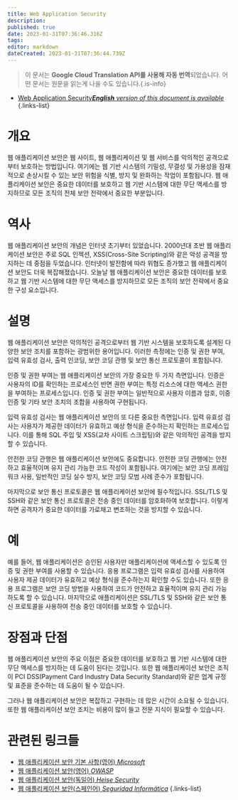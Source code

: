 ```yaml
---
title: Web Application Security
description: 
published: true
date: 2023-01-31T07:36:46.316Z
tags: 
editor: markdown
dateCreated: 2023-01-31T07:36:44.739Z
---
```


> 이 문서는 **Google Cloud Translation API를 사용해 자동 번역**되었습니다.
어떤 문서는 원문을 읽는게 나을 수도 있습니다.{.is-info}
- [Web Application Security***English** version of this document is available*](/en/Knowledge-base/Dictionary/web-application-security)
{.links-list}


# 개요
웹 애플리케이션 보안은 웹 사이트, 웹 애플리케이션 및 웹 서비스를 악의적인 공격으로부터 보호하는 방법입니다. 여기에는 웹 기반 시스템의 기밀성, 무결성 및 가용성을 잠재적으로 손상시킬 수 있는 보안 위험을 식별, 방지 및 완화하는 작업이 포함됩니다. 웹 애플리케이션 보안은 중요한 데이터를 보호하고 웹 기반 시스템에 대한 무단 액세스를 방지하므로 모든 조직의 전체 보안 전략에서 중요한 부분입니다.

# 역사
웹 애플리케이션 보안의 개념은 인터넷 초기부터 있었습니다. 2000년대 초반 웹 애플리케이션 보안은 주로 SQL 인젝션, XSS(Cross-Site Scripting)와 같은 악성 공격을 방지하는 데 중점을 두었습니다. 인터넷이 발전함에 따라 위협도 증가했고 웹 애플리케이션 보안도 더욱 복잡해졌습니다. 오늘날 웹 애플리케이션 보안은 중요한 데이터를 보호하고 웹 기반 시스템에 대한 무단 액세스를 방지하므로 모든 조직의 보안 전략에서 중요한 구성 요소입니다.

# 설명
웹 애플리케이션 보안은 악의적인 공격으로부터 웹 기반 시스템을 보호하도록 설계된 다양한 보안 조치를 포함하는 광범위한 용어입니다. 이러한 측정에는 인증 및 권한 부여, 입력 유효성 검사, 출력 인코딩, 보안 코딩 관행 및 보안 통신 프로토콜이 포함됩니다.

인증 및 권한 부여는 웹 애플리케이션 보안의 가장 중요한 두 가지 측면입니다. 인증은 사용자의 ID를 확인하는 프로세스인 반면 권한 부여는 특정 리소스에 대한 액세스 권한을 부여하는 프로세스입니다. 인증 및 권한 부여는 일반적으로 사용자 이름과 암호, 이중 인증 및 기타 보안 조치의 조합을 사용하여 구현됩니다.

입력 유효성 검사는 웹 애플리케이션 보안의 또 다른 중요한 측면입니다. 입력 유효성 검사는 사용자가 제공한 데이터가 유효하고 예상 형식을 준수하는지 확인하는 프로세스입니다. 이를 통해 SQL 주입 및 XSS(교차 사이트 스크립팅)와 같은 악의적인 공격을 방지할 수 있습니다.

안전한 코딩 관행은 웹 애플리케이션 보안에도 중요합니다. 안전한 코딩 관행에는 안전하고 효율적이며 유지 관리 가능한 코드 작성이 포함됩니다. 여기에는 보안 코딩 프레임워크 사용, 일반적인 코딩 실수 방지, 보안 코딩 모범 사례 준수가 포함됩니다.

마지막으로 보안 통신 프로토콜은 웹 애플리케이션 보안에 필수적입니다. SSL/TLS 및 SSH와 같은 보안 통신 프로토콜은 전송 중인 데이터를 암호화하여 보호합니다. 이렇게 하면 공격자가 중요한 데이터를 가로채고 변조하는 것을 방지할 수 있습니다.

# 예
예를 들어, 웹 애플리케이션은 승인된 사용자만 애플리케이션에 액세스할 수 있도록 인증 및 권한 부여를 사용할 수 있습니다. 응용 프로그램은 입력 유효성 검사를 사용하여 사용자 제공 데이터가 유효하고 예상 형식을 준수하는지 확인할 수도 있습니다. 또한 응용 프로그램은 보안 코딩 방법을 사용하여 코드가 안전하고 효율적이며 유지 관리 가능하도록 할 수 있습니다. 마지막으로 애플리케이션은 SSL/TLS 및 SSH와 같은 보안 통신 프로토콜을 사용하여 전송 중인 데이터를 보호할 수 있습니다.

# 장점과 단점
웹 애플리케이션 보안의 주요 이점은 중요한 데이터를 보호하고 웹 기반 시스템에 대한 무단 액세스를 방지하는 데 도움이 된다는 것입니다. 또한 웹 애플리케이션 보안은 조직이 PCI DSS(Payment Card Industry Data Security Standard)와 같은 업계 규정 및 표준을 준수하는 데 도움이 될 수 있습니다.

그러나 웹 애플리케이션 보안은 복잡하고 구현하는 데 많은 시간이 소요될 수 있습니다. 또한 웹 애플리케이션 보안 조치는 비용이 많이 들고 전문 지식이 필요할 수 있습니다.

# 관련된 링크들
- [웹 애플리케이션 보안 기본 사항(영어) *Microsoft*](https://docs.microsoft.com/en-us/azure/security/fundamentals/web-application-security-basics)
- [웹 애플리케이션 보안(영어) *OWASP*](https://www.owasp.org/index.php/Web_Application_Security)
- [웹 애플리케이션 보안(독일어) *Heise Security*](https://www.heise.de/security/artikel/Web-Application-Security-4537862.html)
- [웹 애플리케이션 보안(스페인어) *Seguridad Informática*](https://www.seguridadinformatica.es/seguridad-web/seguridad-web-aplicaciones/)
{.links-list}